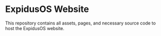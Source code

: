 # ExpidusOS Website

This repository contains all assets, pages, and necessary source code to host the ExpidusOS website.
